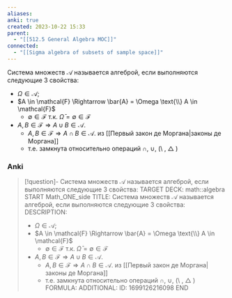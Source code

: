 ```yaml
---
aliases: 
anki: true
created: 2023-10-22 15:33
parent:
  - "[[512.5 General Algebra MOC]]"
connected:
  - "[[Sigma algebra of subsets of sample space]]"
---
```

Система множеств $\mathcal{A}$ называется aлгеброй, если выполняются следующие 3 свойства:
 - $\Omega\in\mathcal{A};$
- $A \in \mathcal{F} \Rightarrow \bar{A} = \Omega \text{\\} A \in \mathcal{F}$ 
	- $\emptyset\in\mathcal{F}$ т.к. $\bar{\Omega} = \emptyset \in \mathcal{F}$ 
- $A, B \in \mathcal{F} \Rightarrow A\cup B\in\mathcal{A}.$
	- $A, B \in \mathcal{F} \Rightarrow A\cap B\in\mathcal{A}.$ из [[Первый закон де Моргана|законы де Моргана]]
	- т.е. замкнута относительно операций $\cap$, $\cup$, (\\ , $\bigtriangleup$ )


### Anki
> [!question]- Система множеств $\mathcal{A}$ называется aлгеброй, если выполняются следующие 3 свойства:
TARGET DECK: math::algebra
START
Math_ONE_side
TITLE: Система множеств $\mathcal{A}$ называется aлгеброй, если выполняются следующие 3 свойства:
DESCRIPTION:  
> - $\Omega\in\mathcal{A};$
> - $A \in \mathcal{F} \Rightarrow \bar{A} = \Omega \text{\\} A \in \mathcal{F}$ 
>	- $\emptyset\in\mathcal{F}$ т.к. $\bar{\Omega} = \emptyset \in \mathcal{F}$ 
> - $A, B \in \mathcal{F} \Rightarrow A\cup B\in\mathcal{A}.$
>	- $A, B \in \mathcal{F} \Rightarrow A\cap B\in\mathcal{A}.$ из [[Первый закон де Моргана|законы де Моргана]]
>	- т.е. замкнута относительно операций $\cap$, $\cup$, (\\ , $\bigtriangleup$ )
FORMULA: 
ADDITIONAL:
ID: 1699126216098
END













